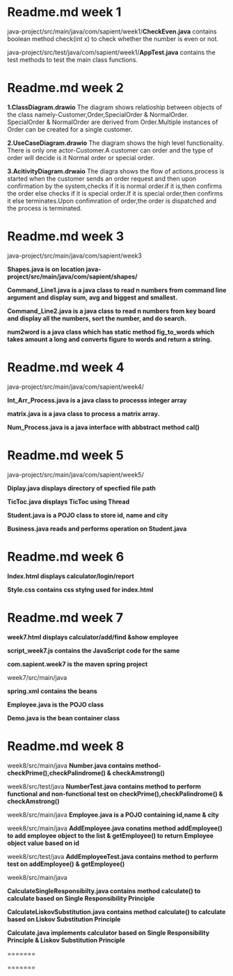 # Readme.md week 1

java-project/src/main/java/com/sapient/week1/**CheckEven.java**
contains boolean method check(int x) to check whether the number is even or not.

java-project/src/test/java/com/sapient/week1/**AppTest.java**
contains the test methods to test the main class functions.

# Readme.md week 2

**1.ClassDiagram.drawio**
The diagram shows relatioship between objects of the class namely-Customer,Order,SpecialOrder & NormalOrder.
SpecialOrder & NormalOrder are derived from Order.Multiple instances of Order can be created for a single customer.

**2.UseCaseDiagram.drawio**
The diagram shows the high level functionality.
There is only one actor-Customer.A customer can order and the type of order will decide is it Normal order or special order.

**3.AcitivityDiagram.drwaio**
The diagra shows the flow of actions.process is started when the customer sends an order request and then upon confirmation by the system,checks if it is normal order.if it is,then confirms the order else checks if it is special order.If it is special order,then confirms it else  terminates.Upon confimration of order,the order is dispatched and the process is terminated.

# Readme.md week 3

java-project/src/main/java/com/sapient/week3

**Shapes.java is on location java-project/src/main/java/com/sapient/shapes/**

**Command_Line1.java is a java class to read n numbers from command line argument and display sum, avg and biggest and smallest.**

**Command_Line2.java is a java class  to read n numbers from key board and display all the numbers, sort the number, and do  search.**

**num2word is a java class which has static method fig_to_words  which takes amount a long and converts figure to words and return a string.**


# Readme.md week 4

java-project/src/main/java/com/sapient/week4/

**Int_Arr_Process.java is a java class to processs integer array**

**matrix.java is a java class to process a matrix array.**

**Num_Process.java is a java interface with abbstract method cal()**


# Readme.md week 5

java-project/src/main/java/com/sapient/week5/

**Diplay.java displays directory of specfied file path**

**TicToc.java displays TicToc using Thread**

**Student.java is a  POJO class to store id, name and city**

**Business.java reads and performs operation on Student.java**


# Readme.md week 6

**Index.html displays calculator/login/report**

**Style.css contains css stylng used for index.html**


# Readme.md week 7

**week7.html displays calculator/add/find &show employee**

**script_week7.js contains the JavaScript code for the same**


**com.sapient.week7 is the maven spring project**

week7/src/main/java

**spring.xml contains the beans**

**Employee.java is the POJO class**

**Demo.java is the bean container class**


# Readme.md week 8

week8/src/main/java **Number.java contains method-checkPrime(),checkPalindrome() & checkAmstrong()**

week8/src/test/java **NumberTest.java contains method to perform functional and non-functional test on checkPrime(),checkPalindrome() & checkAmstrong()**

week8/src/main/java **Employee.java is a POJO containing id,name & city**

week8/src/main/java **AddEmployee.java conatins method addEmployee() to add employee object to the list & getEmployee() to return Employee object value based on id**

week8/src/test/java **AddEmployeeTest.java contains method to perform test on addEmployee() & getEmployee()**

week8/src/main/java

**CalculateSingleResponsibilty.java contains method calculate() to calculate based on Single Responsibility Principle**

**CalculateLiskovSubstitution.java contains method calculate() to calculate based on Liskov Substitution Principle**

**Calculate.java implements calculator based on Single Responsibility Principle & Liskov Substitution Principle**



=======


=======


